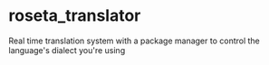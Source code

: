 # roseta_translator
Real time translation system with a package manager to control the language's dialect you're using  
